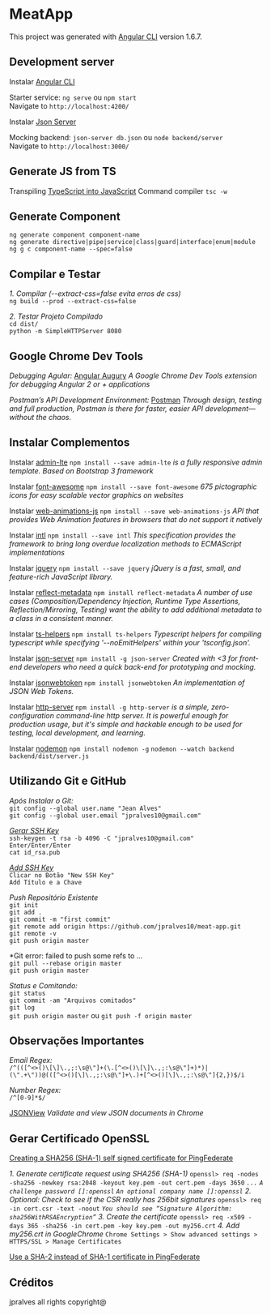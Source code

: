 # MeatApp

This project was generated with [Angular CLI](https://github.com/angular/angular-cli) version 1.6.7.

## Development server

Instalar [Angular CLI](https://cli.angular.io/)

Starter service: `ng serve` ou `npm start` <br/>
Navigate to `http://localhost:4200/`

Instalar [Json Server](https://www.npmjs.com/package/json-server)

Mocking backend: `json-server db.json` ou `node backend/server` <br/>
Navigate to `http://localhost:3000/`

## Generate JS from TS
Transpiling [TypeScript into JavaScript](https://code.visualstudio.com/docs/languages/typescript)
Command compiler `tsc -w`

## Generate Component

`ng generate component component-name` <br/>
`ng generate directive|pipe|service|class|guard|interface|enum|module` <br/>
`ng g c component-name --spec=false`

## Compilar e Testar

*1. Compilar (--extract-css=false evita erros de css)* <br/>
`ng build --prod --extract-css=false` 

*2. Testar Projeto Compilado* <br/>
`cd dist/` <br/>
`python -m SimpleHTTPServer 8080`

## Google Chrome Dev Tools

*Debugging Agular:*
[Angular Augury](https://augury.angular.io/) *A Google Chrome Dev Tools extension for debugging Angular 2 or +  applications*

*Postman’s API Development Environment:*
[Postman](https://www.getpostman.com/) *Through design, testing and full production, Postman is there for faster, easier API development—without the chaos.*

## Instalar Complementos

Instalar [admin-lte](https://www.npmjs.com/package/admin-lte)
`npm install --save admin-lte` *is a fully responsive admin template. Based on Bootstrap 3 framework*

Instalar [font-awesome](https://www.npmjs.com/package/font-awesome)
`npm install --save font-awesome` *675 pictographic icons for easy scalable vector graphics on websites*

Instalar [web-animations-js](https://www.npmjs.com/package/web-animations-js)
`npm install --save web-animations-js` *API that provides Web Animation features in browsers that do not support it natively*

Instalar [intl](https://www.npmjs.com/package/intl)
`npm install --save intl` *This specification provides the framework to bring long overdue localization methods to ECMAScript implementations*

Instalar [jquery](https://www.npmjs.com/package/jquery)
`npm install --save jquery` *jQuery is a fast, small, and feature-rich JavaScript library.*

Instalar [reflect-metadata](https://www.npmjs.com/package/reflect-metadata)
`npm install reflect-metadata` *A number of use cases (Composition/Dependency Injection, Runtime Type Assertions, Reflection/Mirroring, Testing) want the ability to add additional metadata to a class in a consistent manner.*

Instalar [ts-helpers](https://www.npmjs.com/package/ts-helpers)
`npm install ts-helpers` *Typescript helpers for compiling typescript while specifying '--noEmitHelpers' within your 'tsconfig.json'.*

Instalar [json-server](https://www.npmjs.com/package/json-server)
`npm install -g json-server` *Created with <3 for front-end developers who need a quick back-end for prototyping and mocking.*

Instalar [jsonwebtoken](https://www.npmjs.com/package/jsonwebtoken)
`npm install jsonwebtoken` *An implementation of JSON Web Tokens.*

Instalar [http-server](https://www.npmjs.com/package/http-server)
`npm install -g http-server` *is a simple, zero-configuration command-line http server. It is powerful enough for production usage, but it's simple and hackable enough to be used for testing, local development, and learning.*

Instalar [nodemon](https://www.npmjs.com/package/nodemon)
`npm install nodemon -g`
`nodemon --watch backend backend/dist/server.js`

## Utilizando Git e GitHub

*Após Instalar o Git:* <br/>
`git config --global user.name "Jean Alves"` <br/>
`git config --global user.email "jpralves10@gmail.com"` <br/>

*[Gerar SSH Key](https://help.github.com/articles/generating-a-new-ssh-key-and-adding-it-to-the-ssh-agent/)* <br/>
`ssh-keygen -t rsa -b 4096 -C "jpralves10@gmail.com"` <br/>
`Enter/Enter/Enter` <br/>
`cat id_rsa.pub`

*[Add SSH Key](https://github.com/settings/ssh/new)* <br/>
`Clicar no Botão "New SSH Key"` <br/>
`Add Título e a Chave`

*Push Repositório Existente* <br/>
`git init` <br/>
`git add .` <br/>
`git commit -m "first commit"` <br/>
`git remote add origin https://github.com/jpralves10/meat-app.git` <br/>
`git remote -v` <br/>
`git push origin master` <br/> 

*Git error: failed to push some refs to ... <br/>
`git pull --rebase origin master` <br/>
`git push origin master`

*Status e Comitando:* <br/>
`git status` <br/>
`git commit -am "Arquivos comitados"` <br/>
`git log` <br/>
`git push origin master` ou `git push -f origin master`

## Observações Importantes

*Email Regex:* <br/>
`/^(([^<>()\[\]\.,;:\s@\"]+(\.[^<>()\[\]\.,;:\s@\"]+)*)|(\".+\"))@(([^<>()[\]\.,;:\s@\"]+\.)+[^<>()[\]\.,;:\s@\"]{2,})$/i`

*Number Regex:* <br/>
`/^[0-9]*$/`

[JSONView](https://chrome.google.com/webstore/detail/jsonview/chklaanhfefbnpoihckbnefhakgolnmc?hl=pt-BR) *Validate and view JSON documents in Chrome*

## Gerar Certificado OpenSSL

[Creating a SHA256 (SHA-1) self signed certificate for PingFederate](https://ping.force.com/Support/PingIdentityArticle?id=kA340000000GsWECA0)

*1. Generate certificate request using SHA256 (SHA-1)*
`openssl> req -nodes -sha256 -newkey rsa:2048 -keyout key.pem -out cert.pem -days 3650`
    *`...`*
    *`A challenge password []:openssl`*
    *`An optional company name []:openssl`*
*2. Optional: Check to see if the CSR really has 256bit signatures*
`openssl> req -in cert.csr -text -noout` 
    *`You should see “Signature Algorithm: sha256WithRSAEncryption”`*
*3. Create the certificate*
`openssl> req -x509 -days 365 -sha256 -in cert.pem -key key.pem -out my256.crt`
*4. Add my256.crt in GoogleChrome*
`Chrome Settings > Show advanced settings > HTTPS/SSL > Manage Certificates`

[Use a SHA-2 instead of SHA-1 certificate in PingFederate](https://ping.force.com/Support/PingIdentityArticle?id=kA340000000GsCdCAK)

## Créditos

jpralves all rights copyright@
